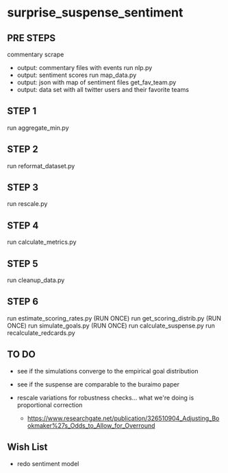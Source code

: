 # surprise_suspense_sentiment

## PRE STEPS

commentary scrape
- output: commentary files with events
run nlp.py
- output: sentiment scores
run map_data.py
- output: json with map of sentiment files
get_fav_team.py
- output: data set with all twitter users and their favorite teams 

## STEP 1

run aggregate_min.py

## STEP 2

run reformat_dataset.py

## STEP 3

run rescale.py

## STEP 4

run calculate_metrics.py

## STEP 5

run cleanup_data.py

## STEP 6

run estimate_scoring_rates.py (RUN ONCE)
run get_scoring_distrib.py (RUN ONCE)
run simulate_goals.py (RUN ONCE)
run calculate_suspense.py
run recalculate_redcards.py


## TO DO
* see if the simulations converge to the empirical goal distribution
* see if the suspense are comparable to the buraimo paper

* rescale variations for robustness checks... what we're doing is proportional correction
  * https://www.researchgate.net/publication/326510904_Adjusting_Bookmaker%27s_Odds_to_Allow_for_Overround

## Wish List
* redo sentiment model
